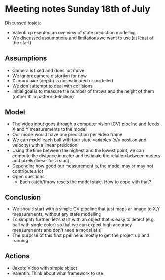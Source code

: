 # Meeting notes Sunday 18th of July

Discussed topics:
- Valentin presented an overview of state prediction modelling
- We discussed assumptions and limitations we want to use (at least at the start)

## Assumptions
- Camera is fixed and does not move
- We ignore camera distortion for now
- Z coordinate (depth) is not estimated or modelled
- We don't attempt to deal with collisions
- Initial goal is to measure the number of throws and the height of them (rather than pattern detection)

## Model
- The video input goes through a computer vision (CV) pipeline and feeds X and Y measurements to the model
- Our model would have one prediction per video frame
- We can model each ball with four state variables (x/y position and velocity) with a linear prediction
- Using the time between the highest and the lowest point, we can compute the distance in meter and estimate the relation between meters and pixels (linear for a start)
- Depending how good our measurement is, the model may or may not contribute a lot
- Open questions:
    * Each catch/throw resets the model state. How to cope with that?

## Conclusion
- We should start with a simple CV pipeline that just maps an image to X,Y measurements, without any state modelling
- To simplify further, let's start with an object that is easy to detect (e.g. ball with single color) so that we can expect high accuracy measurements and don't need a model at all
- The purpose of this first pipeline is mostly to get the project up and running

## Actions
- Jakob: Video with simple object
- Valentin: Think about what framework to use